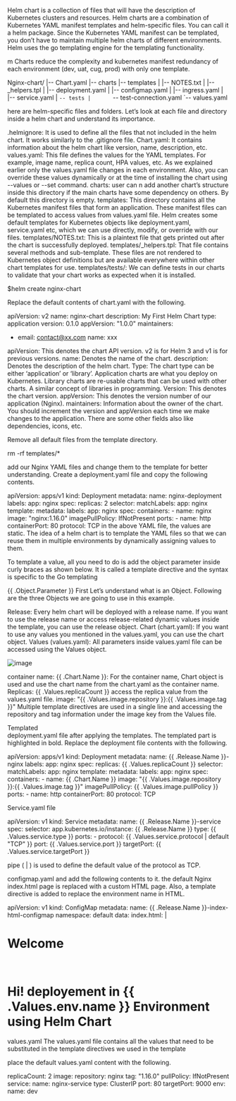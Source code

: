 Helm chart is  a collection of files that will have the description of Kubernetes clusters and resources.
Helm charts are a combination of Kubernetes YAML manifest templates and helm-specific files. 
You can call it a helm package. 
Since the Kubernetes YAML manifest can be templated, you don’t have to maintain multiple helm charts of different environments. 
Helm uses the go templating engine for the templating functionality.

m Charts reduce the complexity and kubernetes manifest redundancy of 
each environment (dev, uat, cug, prod) with only one template.

Nginx-chart/
|-- Chart.yaml
|-- charts
|-- templates
|   |-- NOTES.txt
|   |-- _helpers.tpl
|   |-- deployment.yaml
|   |-- configmap.yaml
|   |-- ingress.yaml
|   |-- service.yaml
|   `-- tests
|       `-- test-connection.yaml
`-- values.yaml

here are helm-specific files and folders. Let’s look at each file and directory inside a helm chart and understand its importance.

.helmignore: It is used to define all the files that not included in the helm chart. It works similarly to the .gitignore file.
Chart.yaml: It contains information about the helm chart like version, name, description, etc.
values.yaml: This file defines the values for the YAML templates. For example, image name, replica count, HPA values, etc. As we explained earlier only the values.yaml file changes in each environment. Also, you can override these values dynamically or at the time of installing the chart using --values or --set command.
charts: user can n add another chart’s structure inside this directory if the  main charts have some dependency on others. By default this directory is empty.
templates: This directory contains all the Kubernetes manifest files that form an application. These manifest files can be templated to access values from values.yaml file. Helm creates some default templates for Kubernetes objects like deployment.yaml, service.yaml etc, which we can use directly, modify, or override with our files.
templates/NOTES.txt: This is a plaintext file that gets printed out after the chart is successfully deployed. 
templates/_helpers.tpl: That file contains several methods and sub-template. These files are not rendered to Kubernetes object definitions but are available everywhere within other chart templates for use. 
templates/tests/: We can define tests in our charts to validate that your chart works as expected when it is installed. 

$helm create nginx-chart

Replace the default contents of chart.yaml with the following.

apiVersion: v2
name: nginx-chart
description: My First Helm Chart
type: application
version: 0.1.0
appVersion: "1.0.0"
maintainers:
- email: contact@xx.com
  name: xxx

apiVersion: This denotes the chart API version. v2 is for Helm 3 and v1 is for previous versions.
name: Denotes the name of the chart.
description: Denotes the description of the helm chart.
Type: The chart type can be either ‘application’ or ‘library’. Application charts are what you deploy on Kubernetes. Library charts are re-usable charts that can be used with other charts. A similar concept of libraries in programming.
Version: This denotes the chart version. 
appVersion: This denotes the version number of our application (Nginx). 
maintainers: Information about the owner of the chart.
You should increment the version and appVersion each time we make changes to the application.
There are some other fields also like dependencies, icons, etc. 

Remove all default files from the template directory.

rm -rf templates/*

add our Nginx YAML files and change them to the template for better understanding.
Create a deployment.yaml file and copy the following contents.

apiVersion: apps/v1
kind: Deployment
metadata:
  name: nginx-deployment
  labels:
    app: nginx
spec:
  replicas: 2
  selector:
    matchLabels:
      app: nginx
  template:
    metadata:
      labels:
        app: nginx
    spec:
      containers:
        - name: nginx
          image: "nginx:1.16.0"
          imagePullPolicy: IfNotPresent
          ports:
            - name: http
              containerPort: 80
              protocol: TCP
in the above YAML file, the values are static. 
The idea of a helm chart is to template the YAML files so that we can reuse them in multiple environments by dynamically assigning values to them.

To template a value, all you need to do is add the object parameter inside curly braces as shown below. It is called a template directive and the syntax is specific to the Go templating

{{ .Object.Parameter }}
First Let’s understand what is an Object. Following are the three Objects we are going to use in this example.

Release: Every helm chart will be deployed with a release name. If you want to use the release name or access release-related dynamic values inside the template, you can use the release object.
Chart (chart.yaml): If you want to use any values you mentioned in the values.yaml, you can use the chart object.
Values (values.yaml): All parameters inside values.yaml file can be accessed using the Values object.

![image](https://user-images.githubusercontent.com/12657295/251477565-9c947e9e-45a2-440d-9916-e715912f03bc.png)


container name: {{ .Chart.Name }}: For the container name, Chart object is used  and use the chart name from the chart.yaml as the container name.
Replicas: {{ .Values.replicaCount }}  access the replica value from the values.yaml file.
image: "{{ .Values.image.repository }}:{{ .Values.image.tag }}" Multiple template directives are used in a single line and accessing the repository and tag information under the image key from the Values file.


Templated  
deployment.yaml file after applying the templates. The templated part is highlighted in bold. Replace the deployment file contents with the following.

apiVersion: apps/v1
kind: Deployment
metadata:
  name: {{ .Release.Name }}-nginx
  labels:
    app: nginx
spec:
  replicas: {{ .Values.replicaCount }}
  selector:
    matchLabels:
      app: nginx
  template:
    metadata:
      labels:
        app: nginx
    spec:
      containers:
        - name: {{ .Chart.Name }}
          image: "{{ .Values.image.repository }}:{{ .Values.image.tag }}"
          imagePullPolicy: {{ .Values.image.pullPolicy }}
          ports:
            - name: http
              containerPort: 80
              protocol: TCP


Service.yaml file 

apiVersion: v1
kind: Service
metadata:
  name: {{ .Release.Name }}-service
spec:
  selector:
    app.kubernetes.io/instance: {{ .Release.Name }}
  type: {{ .Values.service.type }}
  ports:
    - protocol: {{ .Values.service.protocol | default "TCP" }}
      port: {{ .Values.service.port }}
      targetPort: {{ .Values.service.targetPort }}

pipe ( | )  is used to define the default value of the protocol as TCP.


configmap.yaml and add the following contents to it.  the default Nginx index.html page  is replaced with a custom HTML page. Also,  a template directive  is added to replace the environment name in HTML.

apiVersion: v1
kind: ConfigMap
metadata:
  name: {{ .Release.Name }}-index-html-configmap
  namespace: default
data:
  index.html: |
    <html>
    <h1>Welcome</h1>
    </br>
    <h1>Hi! deployement in {{ .Values.env.name }} Environment using Helm Chart </h1>
    </html>

values.yaml
The values.yaml file contains all the values that need to be substituted in the template directives we used in the template

place the default values.yaml content with the following.

replicaCount: 2
image:
  repository: nginx
  tag: "1.16.0"
  pullPolicy: IfNotPresent
service:
  name: nginx-service
  type: ClusterIP
  port: 80
  targetPort: 9000
env:
  name: dev



